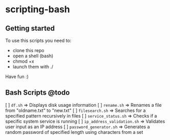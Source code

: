 # scripting-bash

## Getting started

To use this scripts you need to:

- clone this repo
- open a shell (bash)
- chmod +x 
- launch them with ./<scriptname>

Have fun :)

## Bash Scripts @todo

[ ] `df.sh` => Displays disk usage information
[ ] `rename.sh` => Renames a file from "oldname.txt" to "new.txt"
[ ] `filesearch.sh` => Searches for a specified pattern recursively in files
[ ] `service_status.sh` => Checks if a specific system service is running
[ ] `ip_address_validation.sh` => Validates user input as an IP address
[ ] `password_generator.sh` => Generates a random password of specified length using characters from a set